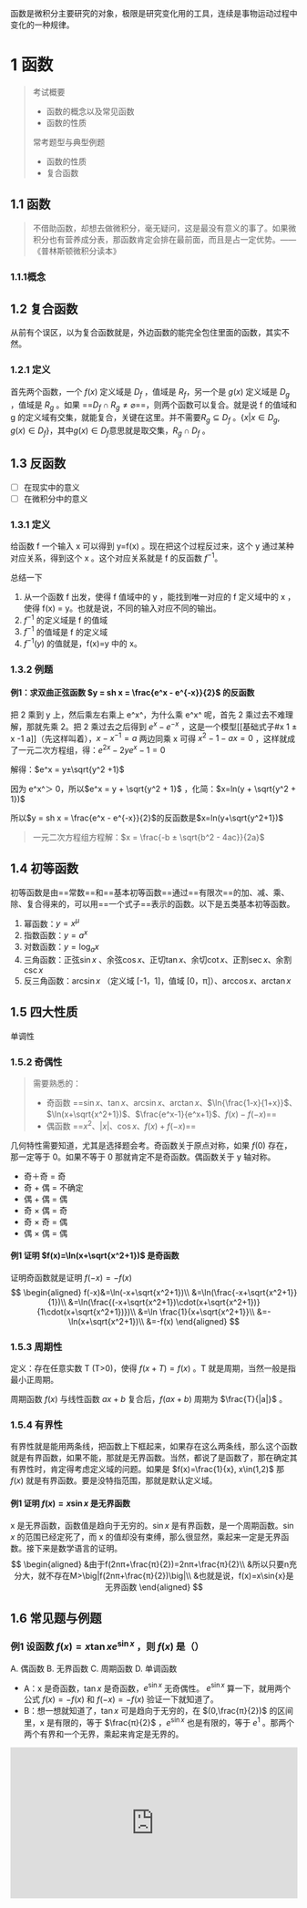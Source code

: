 函数是微积分主要研究的对象，极限是研究变化用的工具，连续是事物运动过程中变化的一种规律。

# 1 函数

> 考试概要
>
> * 函数的概念以及常见函数
> * 函数的性质
>
> 常考题型与典型例题
>
> - 函数的性质
> - 复合函数

## 1.1 函数

> 不借助函数，却想去做微积分，毫无疑问，这是最没有意义的事了。如果微积分也有营养成分表，那函数肯定会排在最前面，而且是占一定优势。——《普林斯顿微积分读本》

### 1.1.1概念



## 1.2 复合函数

从前有个误区，以为复合函数就是，外边函数的能完全包住里面的函数，其实不然。

### 1.2.1 定义

首先两个函数，一个 $f(x)$ 定义域是 $D_f$ ，值域是 $R_f$，另一个是 $g(x)$ 定义域是 $D_g$ ，值域是 $R_g$ 。如果 ==$D_f \cap R_g \neq \varnothing$==，则两个函数可以复合。就是说 f 的值域和 g 的定义域有交集，就能复合，关键在这里。并不需要$R_g \subseteq D_f$ 。$\{ x|x\in D_g, g(x)\in D_f \}$，其中$g(x)\in D_f$意思就是取交集，$R_g \cap D_f$ 。

## 1.3 反函数

- [ ] 在现实中的意义
- [ ] 在微积分中的意义

### 1.3.1 定义

给函数 f 一个输入 x 可以得到 y=f(x) 。现在把这个过程反过来，这个 y 通过某种对应关系，得到这个 x 。这个对应关系就是 f 的反函数 $f^{-1}$。

总结一下

1. 从一个函数 f 出发，使得 f 值域中的 y ，能找到唯一对应的 f 定义域中的 x ，使得 f(x) = y。也就是说，不同的输入对应不同的输出。
2. $f^{-1}$ 的定义域是 f 的值域
3. $f^{-1}$ 的值域是  f 的定义域
4. $f^{-1}(y)$ 的值就是，f(x)=y 中的 x。

### 1.3.2 例题

#### 例1：求双曲正弦函数 $y = sh x =  \frac{e^x - e^{-x}}{2}$ 的反函数

把 2 乘到 y 上，然后乘左右乘上 e^x^，为什么乘 e^x^ 呢，首先 2 乘过去不难理解，那就先乘 2。把 2 乘过去之后得到 $e^x - e^{-x}$ ，这是一个模型[[基础式子#x 1 ± x -1 a]]（先这样叫着），$x-x^{-1}=a$ 两边同乘 x 可得 $x^2 - 1 -ax = 0$ ，这样就成了一元二次方程组，得：$e^{2x}-2ye^x-1 = 0$

解得：$e^x = y±\sqrt{y^2 +1}$

因为 e^x^＞ 0，所以$e^x = y + \sqrt{y^2 + 1}$ ，化简：$x=ln(y + \sqrt{y^2 + 1})$

所以$y = sh x =  \frac{e^x - e^{-x}}{2}$的反函数是$x=ln(y+\sqrt{y^2+1})$


> 一元二次方程组方程解：$x = \frac{-b ± \sqrt{b^2 - 4ac}}{2a}$

## 1.4 初等函数

初等函数是由==常数==和==基本初等函数==通过==有限次==的加、减、乘、除、复合得来的，可以用==一个式子==表示的函数。以下是五类基本初等函数。

1. 幂函数：$y=x^μ$
2. 指数函数：$y=a^x$
3. 对数函数：$y=\log_{a}{x}$
4. 三角函数：正弦$\sin{x}$ 、余弦$\cos{x}$、正切$\tan{x}$、余切$\cot{x}$、正割$\sec{x}$、余割$\csc{x}$
5. 反三角函数：$\arcsin{x}$ （定义域 [-1，1]，值域 [0，π]）、$\arccos{x}$、$\arctan{x}$

## 1.5 四大性质

单调性

### 1.5.2 奇偶性

> 需要熟悉的：
>
> - 奇函数 ==$\sin{x}$、$\tan{x}$、$\arcsin{x}$、$\arctan{x}$、$\ln{\frac{1-x}{1+x}}$、$\ln(x+\sqrt{x^2+1})$、$\frac{e^x-1}{e^x+1}$、$f(x)-f(-x)$==
> - 偶函数 ==$x^2$、$|x|$、$\cos{x}$、$f(x)+f(-x)$==

几何特性需要知道，尤其是选择题会考。奇函数关于原点对称，如果 $f(0)$ 存在，那一定等于 0。如果不等于 0 那就肯定不是奇函数。偶函数关于 y 轴对称。

- 奇＋奇 = 奇
- 奇 + 偶 = 不确定
- 偶 + 偶 = 偶
- 奇 × 偶 = 奇
- 奇 × 奇 = 偶
- 偶 × 偶 = 偶

#### 例1 证明 $f(x)=\ln(x+\sqrt{x^2+1})$ 是奇函数

证明奇函数就是证明 $f(-x)=-f(x)$ 
$$
\begin{aligned}
f(-x)&=\ln(-x+\sqrt{x^2+1})\\
&=\ln(\frac{-x+\sqrt{x^2+1}}{1})\\
&=\ln(\frac{(-x+\sqrt{x^2+1})\cdot(x+\sqrt{x^2+1})}{1\cdot(x+\sqrt{x^2+1})})\\
&=\ln \frac{1}{x+\sqrt{x^2+1}}\\
&=-\ln(x+\sqrt{x^2+1})\\
&=-f(x)
\end{aligned}
$$

 ### 1.5.3 周期性

定义：存在任意实数 T (T>0)，使得 $f(x+T)=f(x)$ 。T 就是周期，当然一般是指最小正周期。

周期函数 $f(x)$ 与线性函数 $ax+b$ 复合后，$f(ax+b)$ 周期为 $\frac{T}{|a|}$ 。

### 1.5.4 有界性

有界性就是能用两条线，把函数上下框起来，如果存在这么两条线，那么这个函数就是有界函数，如果不能，那就是无界函数。当然，都说了是函数了，那在确定其有界性时，肯定得考虑定义域的问题。如果是 $f(x)=\frac{1}{x}, x\in(1,2)$ 那 $f(x)$ 就是有界函数。要是没特指范围，那就是默认定义域。

#### 例1 证明 $f(x)=x\sin{x}$ 是无界函数

x 是无界函数，函数值是趋向于无穷的。$\sin{x}$ 是有界函数，是一个周期函数。$\sin{x}$ 的范围已经定死了，而 x 的值却没有束缚，那么很显然，乘起来一定是无界函数。接下来是数学语言的证明。
$$
\begin{aligned}
&由于f(2nπ+\frac{π}{2})=2nπ+\frac{π}{2}\\
&所以只要n充分大，就不存在M>\big|f(2nπ+\frac{π}{2})\big|\\
&也就是说，f(x)=x\sin{x}是无界函数
\end{aligned}
$$

## 1.6 常见题与例题

### 例1 设函数 $f(x)=x \tan{x} e^{\sin{x}}$ ，则 $f(x)$ 是（）

A. 偶函数	B. 无界函数	C. 周期函数	D. 单调函数

- A：x 是奇函数，$\tan{x}$ 是奇函数，$e^{\sin{x}}$ 无奇偶性。 $e^{\sin{x}}$ 算一下，就用两个公式 $f(x)=-f(x)$ 和 $f(-x)=-f(x)$ 验证一下就知道了。
- B：想一想就知道了，$\tan{x}$ 可是趋向于无穷的，在 $(0,\frac{π}{2})$ 的区间里，x 是有限的，等于 $\frac{π}{2}$ ，$e^{\sin{x}}$ 也是有限的，等于 $e^1$ 。那两个两个有界和一个无界，乘起来肯定是无界的。

<iframe height='265' scrolling='no'src='https://www.geogebra.org/calculator' frameborder='no' allowtransparency='true' allowfullscreen='true' style='width: 100%;'>

### 例2 设 $f(x)=\begin{cases}1,|x|≤1 \\ 0,|x|＞1\end{cases}$ ，$f[f(x)]$ 等于（）

A. 0	B. 1	C.$\begin{cases}1,|x|≤1 \\ 0,|x|＞1\end{cases}$	D. $\begin{cases}0,|x|≤1 \\ 1,|x|＞1\end{cases}$	

### 例3 已知 $f(x)=\sin{x}$ ，$f[φ(x)]=1-x^2$ ，则 $φ(x)$ =\__的定义域为__

$$
\begin{aligned}
&因为f(x)=\sin{x} ，f[φ(x)]=1-x^2\\
&f[φ(x)]=\sin{φ(x)}=1-x^2\\
&φ(x)=\arcsin{1-x^2}\\
&因为\arcsin{x}的定义域为[-1, 1]\\
&所以|1-x^2|≤1\\
&得-\sqrt2 ≤x≤\sqrt2
\end{aligned}
$$

 

# 2 极限

> 武忠祥-基础复习-P1-1:31:00
>
> - `1:36:39`：极限的概念 / 数列的极限

极限是微积分研究函数所使用的工具

为什么把无穷大和无穷小单独拿出来讲，因为微积分里到处渗透着无穷大和无穷小。求导的时候，要让区间趋于无穷小，求积分的时候，是求无穷大个无穷小的和。

不是光会叙述，因为考试要考理解，数学的概念重在理解。比如数列的极限，$\varepsilon$ 是干什么的，N 有什么作用，为什么要引入呢？

## 2.1 极限的概念

高等数学中主要学两种极限，一种是数列极限，一种是函数极限。

### 2.1.1 数列极限

#### 定义1：$\lim_{n \to ∞}x_n=a$ . $\forall \varepsilon >0,\exists N>0,当n>N时，恒有|x_n - a|<\varepsilon$ 。

这个数列一直增加，那么这个数和 a 要多接近就有多接近。但是在学习的时候，不能只是背过定义，关键在于理解定义，如果才算是理解定义了？或者说，怎么样思考，怎么样入手去理解定义？

定义里，出现了这几个字母 $n、x、\varepsilon、N、a$ ，你要搞清楚，这几个字母的含义。$n、x、a$ 好说，分别是数列下标、数列符号、极限。关键点自然在于 $\varepsilon$ 与 $N$ 的含义。光看定义 $\forall \varepsilon >0,\exists N>0$ 是看不明白的，要想搞清楚意义，一定要看他们是如何使用的。

看 $n>N$ 说明啊，说明N是一个断点，把数列分成两部分，一部分是 $x_1,\ldots ,x_N$ ，一部分是 $x_{N+1},\ldots,x_n,\ldots$ ，第一部分是有限的，第二部分是无限的。再看 $ |x_n - a|<\varepsilon $ ，$|x_n - a|$ 反映的是数列与常数 a 的距离，接近长度，这个距离是 $\varepsilon$ ，再看 $\varepsilon$ 的定义，是 $\forall \varepsilon >0$ ，说明这个 $\varepsilon$ 啊，可以取很小很小，取得很小很小了，不就说明 $x_n$ 和 $a$ 越来越接近吗？

另一个方面，对于 $|x_n - a|<\varepsilon$ ，可以写成 $a-\varepsilon < x_n <a+\varepsilon$ ，写成这样之后，就可以这样理解了，$x_n$ 被包在 a 的邻域内。$N$ 限制住掐住数列，把数列分成有限和无限的两部分，后面的无限项全都密集分布在以 a 为中心的 $\varepsilon$ 邻域。

理解了这些“收敛数列有界”就很好证了。收敛数列意思是有极限是吧，那么邻域管住 $N$ 后边的无穷项，前面的有限项有没有界？有限可定有界，很好证，这不就证完了。==所以数学一个地方搞明白了，一串子就都明白了==。

总结一下：

1. $\varepsilon$ 与 $N$ 的作用：$\varepsilon$ 刻画数列的项与常数的接近程度，这个“数列的项”是无限增大的项，不是随便的项，$N$ 主要刻画的就是 $n \to ∞$ 这个项无限增大的过程。
2. 几何意义：
   - $N$ 限制住掐住数列，把数列分成有限和无限的两部分，后面的无限项全都密集分布在以 a 为中心的 $\varepsilon$ 邻域。
   - 如果一个数列有极限，那么一定存在一个小于极限值的数，也一定小于一个比极限值大的数。意思是如果有一个比 a 小的数 b ，那么当 $N$ 充分大以后，一定有无限多个项比 b 大，反之如果有一个比 a 大的数 c 也一样，有无限多个项比 c 小。
3. 数列 $\{x_n\}$ 的极限与前有限项无关。
   - 因为人家说的是，有那么一个 N ，只要有一个 N 后边的满足 $|x_n - a|<\varepsilon$ 就可以了，前面的没关系。研究的是 N 无限增大的时候，后面无穷多项的变化趋势。
   - 这个性质有什么用？比如用一些极限的性质准则的时候，有些数列的前面有限项不满足的时候，这条性质照样可以用，因为和前面没关系呀。比如说，单调有界数列一定有极限这条准则，有些数列不是从第一项就是单调的，可能是从第2项才开始单调，那当然能用这条准则。
   - 还有一个就是，如果 $x_n$ 有极限 a ，那 $x_{n+1}$ 呢？数列 $x_n$ 是 $x_1, \ldots ,x_n$ ，数列 $x_{n+1}$ 是 $x_1, \ldots ,x_n,x_{n+1}$ ，说明什么，说明数列 $x_{n+1}$ 是数列 $x_n$ 删掉第一项，但有限项不影响极限啊，不管是第几项，肯定是有限项，所以 $x_{n+1}$ 也有极限 a 。
4. $\lim_{n \to ∞}{x_n}=a \Leftrightarrow \lim_{k \to ∞}{x_{2k-1}}=\lim_{k \to ∞}{x_{2k}}=a$  ^ddb51f
   - $x_{2k-1}$ 和 $x_{2k}$ 分别是 $x_n$ 的奇数列和偶数列，是 $x_n$ 的部分列。部分列就是从原数列中任意地选取==无限项==构成的子列。
   - $x_n$ 有极限可以推出 $x_{2k-1}$ 和 $x_{2k}$ 有极限，但 $x_{2k-1}$ 和 $x_{2k}$ 得不到 $x_n$ 有极限的结论，因为 $x_{2k-1}$ 和 $x_{2k}$ 极限不一定一样，比如 $x_n=(-1)^n$ ，要是一样的话那肯定可以（要是一样的话不就是这条性质吗）。$x_n极限存在 \Rightarrow x_{2k-1},x_{2k}极限存在$，$x_{2k-1},x_{2k}极限存在 \nRightarrow x_n极限存在$ 。

#### 例1 $\lim_{n \to ∞}{\big(\frac{n+1}{n}\big)^{(-1)^n}}$ = __

这个下面的 $\frac{n+1}{n}$ 就是 1，而 $(-1)^n$ 是 1 和 -1 反复横跳，而 1 的 1 次和 -1 次都是 1 ，做一极限就是 1 。

- [ ] 解题思路

> 我在看到这道题的时候，把 $\frac{n+1}{n}$ 和 $(-1)^n$ 混在一起想，而老师是分开想的，里面肯定有道道，难道是求极限的时候次方和底数能分开？还是什么？等学得多了，做题多了，再来回答。

① 当 n 为偶数的时候，$x_n=\big(\frac{n+1}{n}\big)^1$ ，$\lim_{n \to ∞}x_n = 1$ 

② 当 n 为奇数的时候，$x_n=\big(\frac{n+1}{n}\big)^{-1}$ ，$\lim_{n \to ∞}x_n = 1$ 

因为，$\lim_{n \to ∞}{x_n}=a \Leftrightarrow \lim_{k \to ∞}{x_{2k-1}}=\lim_{k \to ∞}{x_{2k}}=a$ 这个性质，所以昂 $\lim_{n \to ∞}{\big(\frac{n+1}{n}\big)^{(-1)^n}}=1$ 

- [ ] 解题思路

- [ ] 求极限几种办法？

看到这个 $(-1)_n$ 昂，其实就知道有关奇偶，那就往奇偶上想。求极限有那么几种办法，用这个有关奇偶的性质，是一个办法，还有一办法就是夹逼。

$\big(\frac{n+1}{n}\big)^{(-1)^n}$ 肯定不大于 $\big(\frac{n+1}{n}\big)^1$ ，也肯定不小于 $\big(\frac{n+1}{n}\big)^{-1}$ 。所以 $\big(\frac{n+1}{n}\big)^{-1}  ≤ \big(\frac{n+1}{n}\big)^{(-1)^n} ≤ \big(\frac{n+1}{n}\big)^1$ 。因为 $\lim_{n \to ∞}{\big(\frac{n+1}{n}\big)^{-1}}=1$ 、 $\lim_{n \to ∞}{\big(\frac{n+1}{n}\big)^1}=1$ ，所以 $\lim_{n \to ∞}{\big(\frac{n+1}{n}\big)^{(-1)^n}}=1$ 。

#### 例2 试证明

- (1) 若 $\lim_{n \to ∞}{x_n}=a$ 则 $\lim_{n \to ∞}{|x_n|}=|a|$ ，但反之不成立
- ==(2) $\lim_{n \to ∞}{x_n}=0$ 的充分必要条件是 $\lim_{n \to ∞}{|x_n|}=0$==

- [ ] 把这个公式整理一下 ||a|-|b||≤|a-b|

想要 $\lim_{n \to ∞}{|x_n|}=|a|$ 成立，按定义来讲，那就需要 $\big||x_n|-|a|\big|<\varepsilon$ 。从前学过一个公式 $\big||a|-|b|\big| ≤ |a-b|$ 。
$$
\begin{aligned}
&因为\lim_{n \to ∞}{x_n}=a\\
&所以|x_n-a|<\varepsilon\\
&因为\big||x_n|-|a|\big|≤|x_n-a|\\
&所以\big||x_n|-|a|\big|<\varepsilon\\
&所以\lim_{n \to ∞}{|x_n|}=|a|
\end{aligned}
$$

- [ ] 可以总结一下这反例的思路，积累一下

不要忘记还要证明“反之不成立”，证明不成立可以举反例，举反例也是一种证明方式，看到绝对值就能想到一个特殊的例子，那就是 $(-1)^n$ ，也就是数列 $x_n = (-1)^n$ 。这就是一个==经典的反例==。

第二题同上，道理一样，$\lim_{n \to ∞}{x_n}=0$ 说明 $|x_n|<\varepsilon$ ，而 $\lim_{n \to ∞}{|x_n|}=0$ 说明 $\big||x_n|\big|<\varepsilon$ ，很明显是一样的。

第二个结论用的比较多，特别是下册的时候。

#### 例3 求 $\lim_{x\to0\\y\to0}{\frac{x^2y}{x^2+y^2}}$ 的极限

 $\lim_{x\to0\\y\to0}{\frac{x^2y}{x^2+y^2}}$ ，这是 $\frac{0}{0}$ 型，在多元里面不能用洛必达法则（？），那怎么求呢？这就用到了这个结论 $\Big|\frac{x^2y}{x^2+y^2}\Big|$ 趋向于 0 ，就等于 $\frac{x^2y}{x^2+y^2}$ 趋向于 0 。为什么要用绝对值呢？因为用绝对值就可以用夹逼定理。$\Big|\frac{x^2y}{x^2+y^2}\Big|$ 上边的 $y$ 的不管是正是负，结果一定是正对吧，而 $\Big|\frac{x^2}{x^2+y^2}\Big|$ 一定小于 1 对吧，而且大于 0 ，也就是 $0≤\Big|\frac{x^2}{x^2+y^2}\Big|≤1$ ，同乘 $|y|$ 得， $0≤\Big|\frac{x^2y}{x^2+y^2}\Big|≤|y|$ ，左边极限为 0 ，右边极限也为 0 ，那么中间的 $\Big|\frac{x^2y}{x^2+y^2}\Big|$ 极限当然为 0 ，又根据这第二个结论，可得，$\lim_{x\to0\\y\to0}{\frac{x^2y}{x^2+y^2}}=0$ 。

> 夹逼准则 + 绝对值 + $\lim_{n \to ∞}{x_n}=0$ 的充分必要条件是 $\lim_{n \to ∞}{|x_n|}=0$ 这是一套组合拳。用了绝对值就肯定会大于 0 ，而且也能用这第二个定理，只需要找到右边的数，让右边这个数趋于 0 就好了。

- [ ] 0比0型多元里的洛必达法则？怎么用洛必达法则？做的多了的时候总结一下
- [ ] 取绝对值用夹逼的题总结一下，就是上边的组合拳

- [ ] 总结一下这个举反例的思路与例子

积累，举反例也就是能抓住这个题的要点，你才能举出反例。学会举反例有两个要点，第一，抓住题的要点，学会分析问题的思路，第二，积累。

比如 $(-1)^n$ ，这个反例很经典，

- [[01 函数 极限 连续#例2 试证明]]
- [[#^ddb51f]]
- 证明：收敛 $\rightarrow \\ \nleftarrow$ 有界

### 2.2.1 函数极限

函数极限里，自变量趋向于无穷时，函数的极限。

#### 定义 2 $\lim_{x \to ∞}{f(x)}=A$. $\forall \varepsilon>0,\exist X>0$ ，当 $|x|>X$ 时，恒有 $|f(x)-A|<\varepsilon$ 

这个和数列基本上是相似的，因为数列就是特殊的函数。一般来说我们约定俗成 $n\to∞ \Rightarrow n\to+∞$ 也就是说，把 $f(n)$ 就当作数列看待了。

$\forall \varepsilon>0,\exist X>0$ ，当 $|x|>X$ 时，恒有 $|f(x)-A|<\varepsilon$ 

- $\lim_{x\to+∞}{f(x)}=A$ 

  $\forall \varepsilon>0,\exist X>0$ ，当 $x>X$ 时，恒有 $|f(x)-A|<\varepsilon$ 

- $\lim_{x\to-∞}{f(x)}=A$ 

  $\forall \varepsilon>0,\exist X>0$ ，当 $x<-X$ 时，恒有 $|f(x)-A|<\varepsilon$ 

#### 定理 1 $\lim_{x\to∞}{f(x)}=A \Leftrightarrow \lim_{x\to+∞}{f(x)}=\lim_{x\to-∞}{f(x)}=A$ 

这里有一个==经典的错误，标准的零分==的例子

- [ ] 总结总结“经典的错误，标准的零分”的题？

求 $\lim_{x\to∞}{\frac{\sqrt{x^2+1}}{x}}$ 的极限。如果你认为是 1 ，那这就犯了经典的错误。

- [ ] 这里有个小的易错点

把 x 从根号里提出来，要注意这是基础，$\sqrt{x^2}=|x|$ 而不是 $\sqrt{x^2}=x$ ，这是个易错点。
$$
\begin{aligned}
&\lim_{x\to∞}{\frac{\sqrt{x^2+1}}{x}}=\lim_{x\to∞}{\frac{|x|\sqrt{1+\frac{1}{x^2}}}{x}}\\
&如果 x<0 ，那么 \lim_{x\to-∞}{\frac{|x|\sqrt{1+\frac{1}{x^2}}}{x}}=\lim_{x\to∞}{\frac{-x\sqrt{1+\frac{1}{x^2}}}{x}}=-1\\
&如果 x>0 ，那么 \lim_{x\to+∞}{\frac{|x|\sqrt{1+\frac{1}{x^2}}}{x}}=\lim_{x\to∞}{\frac{x\sqrt{1+\frac{1}{x^2}}}{x}}=1\\
&显然，不满足上边这个定理，所以 \lim_{x\to∞}{\frac{\sqrt{x^2+1}}{x}} 不存在
\end{aligned}
$$
当自变量趋于有限值时，函数的极限

#### 定义3 $\lim_{x\to x_0}{f(x)}=A$. $\forall \varepsilon>0,\exist δ>0$ ，当 $0<|x-x_0|<δ$ 时，恒有 $|f(x)-A|<\varepsilon$.

理解这个定义需要从一下几个方面入手：

1. $\varepsilon$ 与 δ 代表了什么，作用是什么？

   * 看 $|f(x)-A|<\varepsilon$ ，$\varepsilon$ 刻画的是函数值与极限的接近程度，$\varepsilon$ 的任意性， $\forall \varepsilon>0$ 说明可以要多接近有多接近。
   * 看 $0<|x-x_0|<δ$ ，δ 刻画的是 $x\to x_0$ ，这就是 $x_0$ 的去心邻域。意思是自变量 x 在 $(x_0-δ,x_o)\cup(x_0,x_0+δ)$ 的时候，其函数值 $f(x)$ 与 常数 A 的距离为 $\varepsilon$ 。用白话说，就是 x 无限接近 $x_0$ 的时候， $f(x)$ 无限接近 A。

2. 从几何意义上看

   - <img src="https://enophan-picgo-core.oss-cn-hangzhou.aliyuncs.com/enophan.github.io/Snipaste_2022-06-29_15-50-06.jpg" style="zoom:50%;" />
   - 不管 $A-δ$ 和 $A+δ$ 这两条线有多窄，都能在中间找到一个 $x_0$ 的去心邻域，让这个邻域内的所有函数值，都落在 $(A-δ,A+δ)$ 之间。

3. $x\to x_0$ 但 $x≠x_0$ 

   - 注意到 $|x_0-x|$ 是大于 0 的，而不是大于等于0，说明在 $x_0$ 处无定义，就算有定义，也不落在 $f(x_0)$ 处。说明 $y=f(x),(x≠x_0)$ 或 $y=\begin{cases}f(x)&,x≠x_0\\c&,x=x_0\end{cases}$ (?不知道写对没)。所以 $\lim_{x\to x_0}{f(x)}$ 与 $f(x_0)$ 无关。
   - 而后边 $|f(x)-A|<\varepsilon$ 并没有 0 的限制，所以 $x\to x_0，f(x)\to A$ 时，可以有$\begin{cases}f(x)=A\\f(x)≡A\\f(x)≠A\end{cases}$ 
   - 意思是在趋于 $x_0$ 的途中不可以出现等于 $x_0$ 的情况。因为我们就是想研究趋向于 $x_0$ 而不等于 $x_0$ 的时候，在这个点上的变化趋势，如果能等于，那研究的时候还需要用什么极限？直接带进去不就行了。正因为不等于，所以才要用极限研究。

- [ ] $x≠x_0$ 究竟是什么意思，是说求极限 $x_0$ 处的极限的时候，不能把 $x_0$ 带进去，还是说 $x_0$ 就压根没定义，就算有定义也不在图像上，也就是不连续？应该不是不连续吧。这个意思应该就是不能带进去？结合下面 $\lim_{x\to 0}{\frac{\sin(xsin{\frac1{x}})}{xsin{\frac1{x}}}}$ 的例子理解理解，但现在还没有彻底理解

- [ ] 经典的错误，标准的零分

这里又一个==经典的错误，标准的零分==。

问 $\lim_{x\to 0}{\frac{\sin(xsin{\frac1{x}})}{xsin{\frac1{x}}}}$ 等于几？（🚩：p2 00:24:40）

曾经有一个广为流传的公式 $\lim_{\Box \to 0}{\frac{\sin{\Box}}{\Box}}=1$ ，那么按照这个公式，这道题的答案就是 1 了，为什么？因为 $x\to 0$ ，而 $\sin{\frac{1}{x}}$ 是一个图像从无限远到 0 上下摆动振幅不变频率越来越快的有界函数（这种常见的函数图像应该记得），然后呢，一个趋于 0 的函数，乘上一个有界函数，最后的结果当然是趋向于 0 对吧。所以 $\lim_{x\to 0}{\frac{\sin(xsin{\frac1{x}})}{xsin{\frac1{x}}}} \Rightarrow \lim_{xsin{\frac1{x}} \to 0}{\frac{\sin{xsin{\frac1{x}}}}{xsin{\frac1{x}}}}$ ，又根据这个公式 $\lim_{\Box \to 0}{\frac{\sin{\Box}}{\Box}}=1$ ，得 $\lim_{xsin{\frac1{x}} \to 0}{\frac{\sin{xsin{\frac1{x}}}}{xsin{\frac1{x}}}}$ ，所以 $\lim_{x\to 0}{\frac{\sin(xsin{\frac1{x}})}{xsin{\frac1{x}}}}=1$  。

但是，这实际上是错误的，错在公式上。在上边有说到“ $x\to x_0$ 但 $x≠x_0$ ”。而这个公式里，并没有讲 $x≠0$ 的条件。这道题里，因为 $x\to 0$ ，所以 $xsin{\frac{1}{x}}\to0$ ，没问题，错就错在 $xsin{\frac{1}{x}}\to0$ 的过程中，有等于 0 的情况 。

“$x\to x_0$ 但 $x≠x_0$ ”的意思是，x 在趋向于 $x_0$ 的途中不可以等于 $x_0$ 。而 $xsin{\frac{1}{x}}$ 的图像（可以把式子放在下面的 `GeoCebra` 看一看效果）是上下摆动逐渐趋向于 0 的，在 x 轴上下摆动就肯定会有等于 0 的时候。如此一来，这道题就是错的。因为 $x=\frac{1}{nπ}$ 的时候，分母是没有意义的。而且从定义的 $|f(x)-A|<\varepsilon$ 看，说明 $f(x)$ 应该在 $0<|x-x_0|<δ$ 有定义才行，没定义怎么减啊对吧，但是这个函数就是有没定义的时候，那么说明这个极限是不存在的。

- [ ] 除了用 `GeoCebra` 还能怎么知道 $xsin{\frac{1}{x}}$ 的图像呢？

<iframe height='265' scrolling='no'src='https://www.geogebra.org/calculator' frameborder='no' allowtransparency='true' allowfullscreen='true' style='width: 100%;'>
#### 定理 2 $\lim_{x\to x_0}{f(x)}=A \Leftrightarrow \lim_{x\to -x_0} = \lim_{x\to +x_0} = A$ 
<img src="..\img\arctanx.jpg" style="zoom:50%;" />







# 连续



